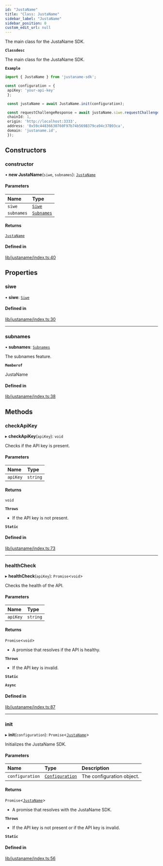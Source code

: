 ```yaml
---
id: "JustaName"
title: "Class: JustaName"
sidebar_label: "JustaName"
sidebar_position: 0
custom_edit_url: null
---
```


The main class for the JustaName SDK.

**`Classdesc`**

The main class for the JustaName SDK.

**`Example`**

```typescript
import { JustaName } from 'justaname-sdk';

const configuration = {
 apiKey: 'your-api-key'
 };

 const justaName = await JustaName.init(configuration);

 const requestChallengeResponse = await justaName.siwe.requestChallenge({
 chainId: 1,
 origin: 'http://localhost:3333',
 address: '0x59c44836630760F97b74b569B379ca94c37B93ca',
 domain: 'justaname.id',
 });

 ```

## Constructors

### constructor

• **new JustaName**(`siwe`, `subnames`): [`JustaName`](JustaName.md)

#### Parameters

| Name | Type |
| :------ | :------ |
| `siwe` | [`Siwe`](Siwe.md) |
| `subnames` | [`Subnames`](Subnames.md) |

#### Returns

[`JustaName`](JustaName.md)

#### Defined in

[lib/justaname/index.ts:40](https://github.com/JustaName-id/JustaName-sdk/blob/11f6578/packages/@justaname.id/sdk/src/lib/justaname/index.ts#L40)

## Properties

### siwe

• **siwe**: [`Siwe`](Siwe.md)

#### Defined in

[lib/justaname/index.ts:30](https://github.com/JustaName-id/JustaName-sdk/blob/11f6578/packages/@justaname.id/sdk/src/lib/justaname/index.ts#L30)

___

### subnames

• **subnames**: [`Subnames`](Subnames.md)

The subnames feature.

**`Memberof`**

JustaName

#### Defined in

[lib/justaname/index.ts:38](https://github.com/JustaName-id/JustaName-sdk/blob/11f6578/packages/@justaname.id/sdk/src/lib/justaname/index.ts#L38)

## Methods

### checkApiKey

▸ **checkApiKey**(`apiKey`): `void`

Checks if the API key is present.

#### Parameters

| Name | Type |
| :------ | :------ |
| `apiKey` | `string` |

#### Returns

`void`

**`Throws`**

- If the API key is not present.

**`Static`**

#### Defined in

[lib/justaname/index.ts:73](https://github.com/JustaName-id/JustaName-sdk/blob/11f6578/packages/@justaname.id/sdk/src/lib/justaname/index.ts#L73)

___

### healthCheck

▸ **healthCheck**(`apiKey`): `Promise`<`void`\>

Checks the health of the API.

#### Parameters

| Name | Type |
| :------ | :------ |
| `apiKey` | `string` |

#### Returns

`Promise`<`void`\>

- A promise that resolves if the API is healthy.

**`Throws`**

- If the API key is invalid.

**`Static`**

**`Async`**

#### Defined in

[lib/justaname/index.ts:87](https://github.com/JustaName-id/JustaName-sdk/blob/11f6578/packages/@justaname.id/sdk/src/lib/justaname/index.ts#L87)

___

### init

▸ **init**(`configuration`): `Promise`<[`JustaName`](JustaName.md)\>

Initializes the JustaName SDK.

#### Parameters

| Name | Type | Description |
| :------ | :------ | :------ |
| `configuration` | [`Configuration`](../interfaces/Configuration.md) | The configuration object. |

#### Returns

`Promise`<[`JustaName`](JustaName.md)\>

- A promise that resolves with the JustaName SDK.

**`Throws`**

- If the API key is not present or if the API key is invalid.

**`Static`**

#### Defined in

[lib/justaname/index.ts:56](https://github.com/JustaName-id/JustaName-sdk/blob/11f6578/packages/@justaname.id/sdk/src/lib/justaname/index.ts#L56)
